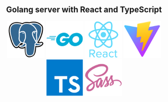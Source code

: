 <div align="center">
    <div align="center">
        <h2>Golang server with React and TypeScript</h2>
    </div>
    <img src="https://raw.githubusercontent.com/devicons/devicon/master/icons/postgresql/postgresql-original.svg" width="100px" />
    <img src="https://raw.githubusercontent.com/devicons/devicon/master/icons/go/go-original-wordmark.svg" width="100px" />
    <img src="https://raw.githubusercontent.com/devicons/devicon/master/icons/react/react-original-wordmark.svg" width="100px" />
    <img src="https://raw.githubusercontent.com/devicons/devicon/master/icons/vitejs/vitejs-original.svg" width="100px"/>
    <img src="https://raw.githubusercontent.com/devicons/devicon/master/icons/typescript/typescript-original.svg" width="100px" />
    <img src="https://raw.githubusercontent.com/devicons/devicon/master/icons/sass/sass-original.svg" width="100px" />
    
<div>
